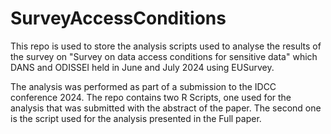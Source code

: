 # SurveyAccessConditions
This repo is used to store the analysis scripts used to analyse the results of the survey on "Survey on data access conditions for sensitive data" which DANS and ODISSEI held in June and July 2024 using EUSurvey. 

The analysis was performed as part of a submission to the IDCC conference 2024. 
The repo contains two R Scripts, one used for the analysis that was submitted with the abstract of the paper. 
The second one is the script used for the analysis presented in the Full paper. 
